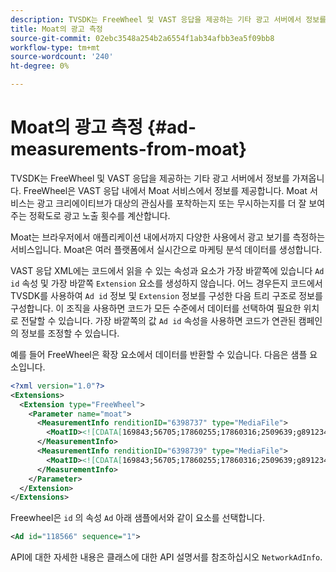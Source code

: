 ```yaml
---
description: TVSDK는 FreeWheel 및 VAST 응답을 제공하는 기타 광고 서버에서 정보를 가져옵니다. FreeWheel은 VAST 응답 내에서 Moat 서비스에서 정보를 제공합니다. Moat 서비스는 광고 크리에이티브가 대상의 관심사를 포착하는지 또는 무시하는지를 더 잘 보여 주는 정확도로 광고 노출 횟수를 계산합니다.
title: Moat의 광고 측정
source-git-commit: 02ebc3548a254b2a6554f1ab34afbb3ea5f09bb8
workflow-type: tm+mt
source-wordcount: '240'
ht-degree: 0%

---
```


# Moat의 광고 측정 {#ad-measurements-from-moat}

TVSDK는 FreeWheel 및 VAST 응답을 제공하는 기타 광고 서버에서 정보를 가져옵니다. FreeWheel은 VAST 응답 내에서 Moat 서비스에서 정보를 제공합니다. Moat 서비스는 광고 크리에이티브가 대상의 관심사를 포착하는지 또는 무시하는지를 더 잘 보여 주는 정확도로 광고 노출 횟수를 계산합니다.

Moat는 브라우저에서 애플리케이션 내에서까지 다양한 사용에서 광고 보기를 측정하는 서비스입니다. Moat은 여러 플랫폼에서 실시간으로 마케팅 분석 데이터를 생성합니다.

VAST 응답 XML에는 코드에서 읽을 수 있는 속성과 요소가 가장 바깥쪽에 있습니다 `Ad id` 속성 및 가장 바깥쪽 `Extension` 요소를 생성하지 않습니다. 어느 경우든지 코드에서 TVSDK를 사용하여 `Ad id` 정보 및 `Extension` 정보를 구성한 다음 트리 구조로 정보를 구성합니다. 이 조직을 사용하면 코드가 모든 수준에서 데이터를 선택하여 필요한 위치로 전달할 수 있습니다. 가장 바깥쪽의 값 `Ad id` 속성을 사용하면 코드가 연관된 캠페인의 정보를 조정할 수 있습니다.

예를 들어 FreeWheel은 확장 요소에서 데이터를 반환할 수 있습니다. 다음은 샘플 요소입니다.

```xml
<?xml version="1.0"?> 
<Extensions> 
  <Extension type="FreeWheel"> 
    <Parameter name="moat"> 
      <MeasurementInfo renditionID="6398737" type="MediaFile"> 
        <MoatID><![CDATA[169843;56705;17860255;17860316;2509639;g8912342;103311138;g436558;530633]]></MoatID> 
      </MeasurementInfo> 
      <MeasurementInfo renditionID="6398739" type="MediaFile"> 
        <MoatID><![CDATA[169843;56705;17860255;17860316;2509639;g8912342;103311138;g436558;530633]]></MoatID> 
      </MeasurementInfo> 
    </Parameter> 
  </Extension> 
</Extensions> 
```

Freewheel은 `id` 의 속성 `Ad` 아래 샘플에서와 같이 요소를 선택합니다.

```xml
<Ad id="118566" sequence="1">
```

API에 대한 자세한 내용은 클래스에 대한 API 설명서를 참조하십시오 `NetworkAdInfo`.
